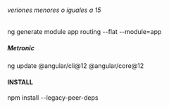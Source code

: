 
###### veriones menores o iguales a 15
ng generate module app routing --flat --module=app
##### Metronic
ng update @angular/cli@12 @angular/core@12


#### INSTALL
npm install --legacy-peer-deps